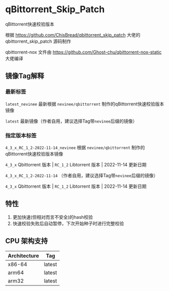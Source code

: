 # qBittorrent_Skip_Patch

qBittorrent快速校验版本

根据 https://github.com/ChisBread/qbittorrent_skip_patch 大佬的 qbittorrent_skip_patch 源码制作

qbittorrent-nox 文件由 https://github.com/Ghost-chu/qbittorrent-nox-static 大佬编译


## 镜像Tag解释

### 最新标签
```latest_nevinee``` 最新根据 ```nevinee/qbittorrent``` 制作的qBittorrent快速校验版本镜像

```latest``` 最新镜像（作者自用，建议选择Tag带```nevinee```后缀的镜像）

### 指定版本标签
```4_3_x_RC_1_2-2022-11-14_nevinee``` 根据 ```nevinee/qbittorrent``` 制作的qBittorrent快速校验版本镜像

```4_3_x``` Qbittorrent 版本 | ```RC_1_2``` Libtorrent 版本 | 2022-11-14 更新日期


```4_3_x_RC_1_2-2022-11-14``` （作者自用，建议选择Tag带```nevinee```后缀的镜像） 

```4_3_x```  Qbittorrent 版本 | ```RC_1_2``` Libtorrent 版本 | 2022-11-14 更新日期

## 特性
1. 更加快速(但相对而言不安全)的hash校验
2. 快速校验失败后自动暂停，下次开始种子时进行完整校验

## CPU 架构支持

| Architecture | Tag            |
| ------------ | -------------- |
| x86-64       | latest   |
| arm64        | latest |
| arm32        | latest |
